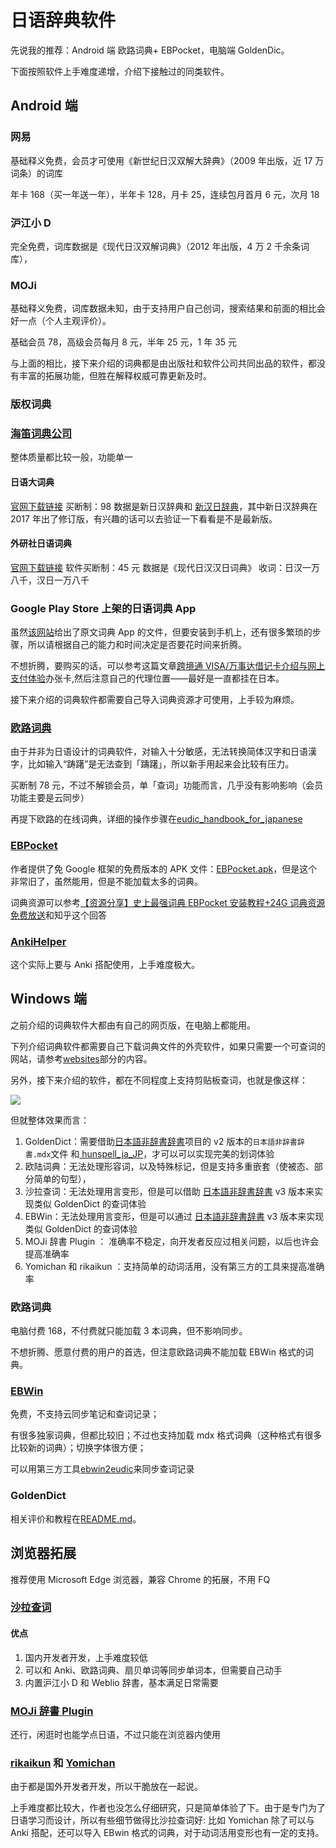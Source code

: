 # 日语辞典软件

先说我的推荐：Android 端 欧路词典+ EBPocket，电脑端 GoldenDic。

下面按照软件上手难度递增，介绍下接触过的同类软件。

## Android 端

### 网易

基础释义免费，会员才可使用《新世纪日汉双解大辞典》（2009 年出版，近 17 万词条）的词库

年卡 168（买一年送一年），半年卡 128，月卡 25，连续包月首月 6 元，次月 18

### 沪江小 D

完全免费，词库数据是《现代日汉双解词典》（2012 年出版，4 万 2 千余条词库），

### MOJi

基础释义免费，词库数据未知，由于支持用户自己创词，搜索结果和前面的相比会好一点（个人主观评价）。

基础会员 78，高级会员每月 8 元，半年 25 元，1 年 35 元

与上面的相比，接下来介绍的词典都是由出版社和软件公司共同出品的软件，都没有丰富的拓展功能，但胜在解释权威可靠更新及时。

### 版权词典

### [海笛词典公司](https://haidii.com/hdmcenter.html)

整体质量都比较一般，功能单一

#### 日语大词典

[官网下载链接](https://pkgdl.haidii.com/pkg/25200/lnrm_xrhhrcd_25200_fxxz.apk)
买断制：98
数据是新日汉辞典和
[新汉日辞典](https://book.douban.com/subject/26991436/)，其中新日汉辞典在 2017 年出了修订版，有兴趣的话可以去验证一下看看是不是最新版。

#### 外研社日语词典

[官网下载链接](https://pkgdl.haidii.com/pkg/8015/wys_rhhr_8015_fxxz.apk)
软件买断制：45 元
数据是《现代日汉汉日词典》
收词：日汉一万八千，汉日一万八千

### Google Play Store 上架的日语词典 App

虽然[该网站](http://blog.sina.cn/dpool/blog/u/3704881170#type=-1)给出了原文词典 App 的文件，但要安装到手机上，还有很多繁琐的步骤，所以请根据自己的能力和时间决定是否要花时间来折腾。

不想折腾，要购买的话，可以参考这篇文章[跨境通 VISA/万事达借记卡介绍与网上支付体验](https://poplite.xyz/post/2018/03/05/boc-debit-card-guide-for-online-payment.html#8-%E6%9D%82%E9%A1%B9)办张卡,然后注意自己的代理位置——最好是一直都挂在日本。

接下来介绍的词典软件都需要自己导入词典资源才可使用，上手较为麻烦。

### [欧路词典](https://www.eudic.net/v4/en/app/eudic)

由于并非为日语设计的词典软件，对输入十分敏感，无法转换简体汉字和日语漢字，比如输入“踌躇”是无法查到「躊躇」，所以新手用起来会比较有压力。

买断制 78 元，不过不解锁会员，单「查词」功能而言，几乎没有影响影响（会员功能主要是云同步）

再提下欧路的在线词典，详细的操作步骤在[eudic_handbook_for_japanese](../websites/eudic_handbook_for_japanese.md)

### [EBPocket](http://ebstudio.info/manual/EBPocket_android/)

作者提供了免 Google 框架的免费版本的 APK 文件：[EBPocket.apk](http://ebstudio.info/download/ebpocket/1_15_0/EBPocket.apk)，但是这个非常旧了，虽然能用，但是不能加载太多的词典。

词典资源可以参考[【资源分享】史上最强词典 EBPocket 安装教程+24G 词典资源免费放送](https://mp.weixin.qq.com/s/RYUHtLszaD6I7enp518L-g)和知乎这个回答

### [AnkiHelper](https://github.com/mmjang/ankihelper)

这个实际上要与 Anki 搭配使用，上手难度极大。

## Windows 端

之前介绍的词典软件大都由有自己的网页版，在电脑上都能用。

下列介绍词典软件都需要自己下载词典文件的外壳软件，如果只需要一个可查词的网站，请参考[websites](../websites/README)部分的内容。

另外，接下来介绍的软件，都在不同程度上支持剪贴板查词，也就是像这样：

![](https://markdoen-1304943362.cos.ap-nanjing.myqcloud.com//_00_00_00-00_00_30.gif)

但就整体效果而言：

1. GoldenDict：需要借助[日本語非辞書辞書](https://github.com/NoHeartPen/JapaneseConjugation)项目的 v2 版本的`日本語非辞書辞書.mdx`文件 和[ hunspell_ja_JP](https://github.com/MrCorn0-0/hunspell_ja_JP)，才可以可以实现完美的划词体验
2. 欧陆词典：无法处理形容词，以及特殊标记，但是支持多重嵌套（使被态、部分简单的句型），
3. 沙拉查词：无法处理用言变形，但是可以借助 [日本語非辞書辞書](https://github.com/NoHeartPen/JapaneseConjugation) v3 版本来实现类似 GoldenDict 的查词体验
4. EBWin：无法处理用言变形，但是可以通过 [日本語非辞書辞書](https://github.com/NoHeartPen/JapaneseConjugation) v3 版本来实现类似 GoldenDict 的查词体验
5. MOJi 辞書 Plugin ： 准确率不稳定，向开发者反应过相关问题，以后也许会提高准确率
6. Yomichan 和 rikaikun ：支持简单的动词活用，没有第三方的工具来提高准确率

### 欧路词典

电脑付费 168，不付费就只能加载 3 本词典，但不影响同步。

不想折腾、愿意付费的用户的首选，但注意欧路词典不能加载 EBWin 格式的词典。

### [EBWin](http://ebstudio.info/manual/EBWin4/EBWin4.html)

免费，不支持云同步笔记和查词记录；

有很多独家词典，但都比较旧；不过也支持加载 mdx 格式词典（这种格式有很多比较新的词典）；切换字体很方便；

可以用第三方工具[ebwin2eudic](https://github.com/NoHeartPen/awesome-japanese-study-tools/tree/master/tools/ebwin2eudic)来同步查词记录

### GoldenDict

相关评价和教程在[README.md](https://github.com/NoHeartPen/awesome-japanese-study-tools/tree/master/tools/goldendict_for_japnese_portable/)。

## 浏览器拓展

推荐使用 Microsoft Edge 浏览器，兼容 Chrome 的拓展，不用 FQ

### [沙拉查词](https://saladict.crimx.com/)

#### 优点

1. 国内开发者开发，上手难度较低
2. 可以和 Anki、欧路词典、扇贝单词等同步单词本，但需要自己动手
3. 内置沪江小 D 和 Weblio 辞書，基本满足日常需要

### [MOJi 辞書 Plugin](https://www.mojidict.com/article/1BvHLjMm8u)

还行，闲逛时也能学点日语，不过只能在浏览器内使用

### [rikaikun](https://github.com/melink14/rikaikun) 和 [Yomichan](https://foosoft.net/projects/yomichan/)

由于都是国外开发者开发，所以干脆放在一起说。

上手难度都比较大，作者也没怎么仔细研究，只是简单体验了下。由于是专门为了日语学习而设计，所以有些细节做得比沙拉查词好: 比如 Yomichan 除了可以与 Anki 搭配，还可以导入 EBwin 格式的词典，对于动词活用变形也有一定的支持。
